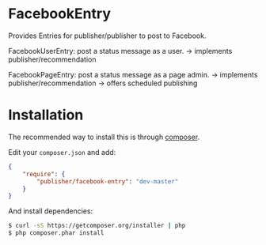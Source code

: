 # FacebookEntry
Provides Entries for publisher/publisher to post to Facebook.

FacebookUserEntry: post a status message as a user.
-> implements publisher/recommendation

FacebookPageEntry: post a status message as a page admin.
-> implements publisher/recommendation
    -> offers scheduled publishing


# Installation
The recommended way to install this is through [composer](http://getcomposer.org).

Edit your `composer.json` and add:

```json
{
    "require": {
        "publisher/facebook-entry": "dev-master"
    }
}
```

And install dependencies:

```bash
$ curl -sS https://getcomposer.org/installer | php
$ php composer.phar install
```